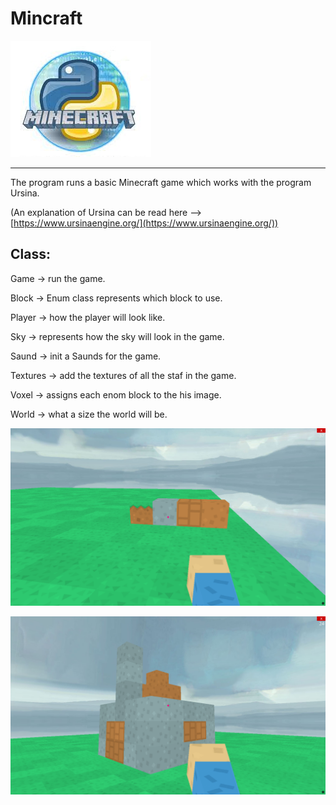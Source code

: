 # Mincraft

![](https://github.com/LIADN7/Mincraft/blob/master/assets/git/log.jpg)

***

The program runs a basic Minecraft game which works with the program Ursina.

(An explanation of Ursina can be read here --> [https://www.ursinaengine.org/](https://www.ursinaengine.org/))

## Class:
Game -> run the game.

Block -> Enum class represents which block to use.

Player -> how the player will look like.

Sky -> represents how the sky will look in the game.

Saund -> init a Saunds for the game.

Textures -> add the textures of all the staf in the game.

Voxel -> assigns each enom block to the his image.

World -> what a size the world will be.

![](https://github.com/LIADN7/Mincraft/blob/master/assets/git/1-2-3-4.png)



![](https://github.com/LIADN7/Mincraft/blob/master/assets/git/home.png)




